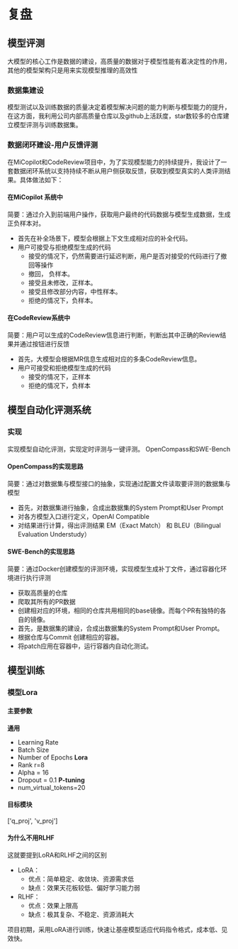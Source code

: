 # 复盘

## 模型评测
大模型的核心工作是数据的建设，高质量的数据对于模型性能有着决定性的作用，其他的模型架构只是用来实现模型推理的高效性

### 数据集建设
模型测试以及训练数据的质量决定着模型解决问题的能力判断与模型能力的提升，在这方面，我利用公司内部高质量仓库以及github上活跃度，star数较多的仓库建立模型评测与训练数据集。
### 数据闭环建设-用户反馈评测
在MiCopilot和CodeReview项目中，为了实现模型能力的持续提升，我设计了一套数据闭环系统以支持持续不断从用户侧获取反馈，获取到模型真实的人类评测结果。具体做法如下：
#### 在MiCopilot 系统中
简要：通过介入到前端用户操作，获取用户最终的代码数据与模型生成数据，生成正负样本对。
* 首先在补全场景下，模型会根据上下文生成相对应的补全代码。
* 用户可接受与拒绝模型生成的代码
    * 接受的情况下，仍然需要进行延迟判断，用户是否对接受的代码进行了撤回等操作
    * 撤回， 负样本。
    * 接受且未修改，正样本。
    * 接受且修改部分内容，中性样本。
    * 拒绝的情况下，负样本。   

#### 在CodeReview系统中
简要：用户可以生成的CodeReview信息进行判断，判断出其中正确的Review结果并通过按钮进行反馈
* 首先，大模型会根据MR信息生成相对应的多条CodeReview信息。
* 用户可接受和拒绝模型生成的代码
    * 接受的情况下，正样本
    * 拒绝的情况下，负样本

## 模型自动化评测系统

### 实现

实现模型自动化评测，实现定时评测与一键评测。
OpenCompass和SWE-Bench

#### OpenCompass的实现思路
简要：通过对数据集与模型接口的抽象，实现通过配置文件读取要评测的数据集与模型
* 首先，对数据集进行抽象，合成出数据集的System Prompt和User Prompt
* 对各方模型入口进行定义，OpenAI Compatible
* 对结果进行计算，得出评测结果 EM（Exact Match） 和 BLEU（Bilingual Evaluation Understudy）

#### SWE-Bench的实现思路
简要：通过Docker创建模型的评测环境，实现模型生成补丁文件，通过容器化环境进行执行评测
* 获取高质量的仓库
* 爬取其所有的PR数据
* 创建相对应的环境，相同的仓库共用相同的base镜像。而每个PR有独特的各自的镜像。
* 首先，是数据集的建设，合成出数据集的System Prompt和User Prompt。
* 根据仓库与Commit 创建相应的容器。
* 将patch应用在容器中，运行容器内自动化测试。

## 模型训练

### 模型Lora

#### 主要参数
**通用**
* Learning Rate
* Batch Size
* Number of Epochs
**Lora**
* Rank r=8
* Alpha  = 16
* Dropout = 0.1
**P-tuning**
* num_virtual_tokens=20

#### 目标模块
['q_proj', 'v_proj']

#### 为什么不用RLHF

这就要提到LoRA和RLHF之间的区别

* LoRA：
    * 优点：简单稳定、收敛块、资源需求低
    * 缺点：效果天花板较低、偏好学习能力弱
* RLHF：
    * 优点：效果上限高
    * 缺点：极其复杂、不稳定、资源消耗大

项目初期，采用LoRA进行训练，快速让基座模型适应代码指令格式，成本低、见效快。
